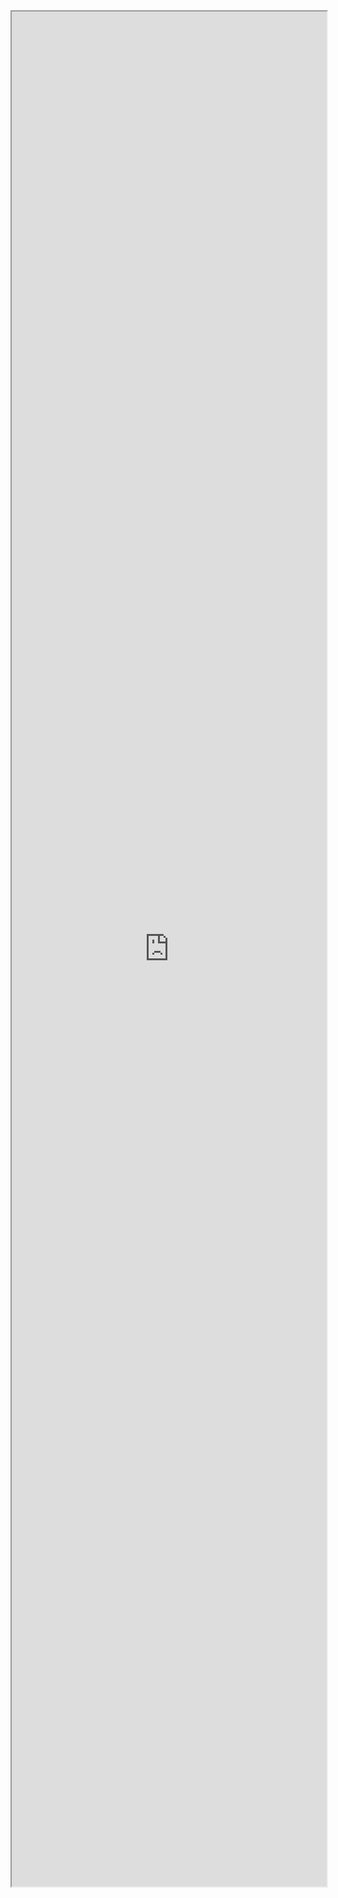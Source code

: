 <iframe style="width:100%;height:3000px" src="https://docs.google.com/spreadsheets/d/e/2PACX-1vSo6cg2wB-nO1X6l3T8dEkHze8iLd6kyEjaxTA3bU2-H7KIANv0xSW4gfZxnmCQwi7E8NCbW82y33u6/pubhtml?gid=0&amp;single=true&amp;widget=true&amp;headers=false"></iframe> 